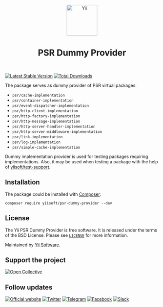 <p align="center">
    <a href="https://github.com/yiisoft" target="_blank">
        <img src="https://yiisoft.github.io/docs/images/yii_logo.svg" height="100px" alt="Yii">
    </a>
    <h1 align="center">PSR Dummy Provider</h1>
    <br>
</p>

[![Latest Stable Version](https://poser.pugx.org/yiisoft/psr-dummy-provider/v/stable.png)](https://packagist.org/packages/yiisoft/psr-dummy-provider)
[![Total Downloads](https://poser.pugx.org/yiisoft/psr-dummy-provider/downloads.png)](https://packagist.org/packages/yiisoft/psr-dummy-provider)

The package serves as dummy provider of PSR virtual packages:

- `psr/cache-implementation`
- `psr/container-implementation`
- `psr/event-dispatcher-implementation`
- `psr/http-client-implementation`
- `psr/http-factory-implementation`
- `psr/http-message-implementation`
- `psr/http-server-handler-implementation`
- `psr/http-server-middleware-implementation`
- `psr/link-implementation`
- `psr/log-implementation`
- `psr/simple-cache-implementation`

Dummy implementation provider is used for testing packages requiring implementations.
Also, it may be used when testing a package with the help of [yiisoft/test-support](https://github.com/yiisoft/test-support).

## Installation

The package could be installed with [Composer](https://getcomposer.org):

```shell
composer require yiisoft/psr-dummy-provider --dev
```

## License

The Yii PSR Dummy Provider is free software. It is released under the terms of the BSD License.
Please see [`LICENSE`](./LICENSE.md) for more information.

Maintained by [Yii Software](https://www.yiiframework.com/).

## Support the project

[![Open Collective](https://img.shields.io/badge/Open%20Collective-sponsor-7eadf1?logo=open%20collective&logoColor=7eadf1&labelColor=555555)](https://opencollective.com/yiisoft)

## Follow updates

[![Official website](https://img.shields.io/badge/Powered_by-Yii_Framework-green.svg?style=flat)](https://www.yiiframework.com/)
[![Twitter](https://img.shields.io/badge/twitter-follow-1DA1F2?logo=twitter&logoColor=1DA1F2&labelColor=555555?style=flat)](https://twitter.com/yiiframework)
[![Telegram](https://img.shields.io/badge/telegram-join-1DA1F2?style=flat&logo=telegram)](https://t.me/yii3en)
[![Facebook](https://img.shields.io/badge/facebook-join-1DA1F2?style=flat&logo=facebook&logoColor=ffffff)](https://www.facebook.com/groups/yiitalk)
[![Slack](https://img.shields.io/badge/slack-join-1DA1F2?style=flat&logo=slack)](https://yiiframework.com/go/slack)
